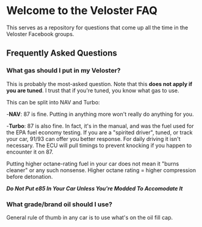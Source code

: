 # Welcome to the Veloster FAQ  

This serves as a repository for questions that come up all the time in the Veloster Facebook groups.

## Frequently Asked Questions

### What gas should I put in my Veloster?

This is probably the most-asked question. Note that this **does not apply if you are tuned**. I trust that if you're tuned, you know what gas to use.

This can be split into NAV and Turbo:

-**NAV**: 87 is fine. Putting in anything more won't really do anything for you. 

-**Turbo**: 87 is also fine. In fact, it's in the manual, and was the fuel used for the EPA fuel economy testing. If you are a "spirited driver", tuned, or track your car, 91/93 can offer you better response. For daily driving it isn't necessary. The ECU will pull timings to prevent knocking if you happen to encounter it on 87. 

Putting higher octane-rating fuel in your car does not mean it "burns cleaner" or any such nonsense. Higher octane rating = higher compression before detonation.

_**Do Not Put e85 In Your Car Unless You're Modded To Accomodate It**_

### What grade/brand oil should I use?

General rule of thumb in any car is to use what's on the oil fill cap. 


